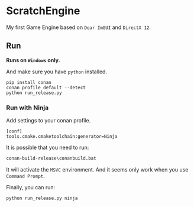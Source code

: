 # ScratchEngine

My first Game Engine based on `Dear ImGUI` and `DirectX 12`.

## Run

**Runs on `Windows` only.**

And make sure you have `python` installed.

```shell
pip install conan
conan profile default --detect
python run_release.py
```

### Run with Ninja

Add settings to your conan profile.

```
[conf]
tools.cmake.cmaketoolchain:generator=Ninja
```

It is possible that you need to run:

```bat
conan-build-release\conanbuild.bat
```

It will activate the `MSVC` environment. And it seems only work when you use `Command Prompt`.

Finally, you can run:

```
python run_release.py ninja
```
